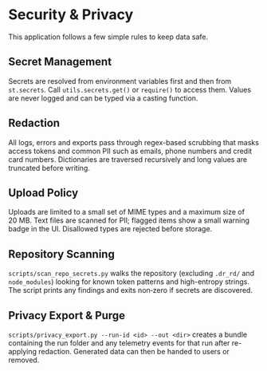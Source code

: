 # Security & Privacy

This application follows a few simple rules to keep data safe.

## Secret Management
Secrets are resolved from environment variables first and then from `st.secrets`.
Call `utils.secrets.get()` or `require()` to access them. Values are never
logged and can be typed via a casting function.

## Redaction
All logs, errors and exports pass through regex-based scrubbing that masks
access tokens and common PII such as emails, phone numbers and credit card
numbers. Dictionaries are traversed recursively and long values are truncated
before writing.

## Upload Policy
Uploads are limited to a small set of MIME types and a maximum size of 20 MB.
Text files are scanned for PII; flagged items show a small warning badge in the
UI. Disallowed types are rejected before storage.

## Repository Scanning
`scripts/scan_repo_secrets.py` walks the repository (excluding `.dr_rd/` and
`node_modules`) looking for known token patterns and high-entropy strings.
The script prints any findings and exits non‑zero if secrets are discovered.

## Privacy Export & Purge
`scripts/privacy_export.py --run-id <id> --out <dir>` creates a bundle
containing the run folder and any telemetry events for that run after
re-applying redaction. Generated data can then be handed to users or removed.
